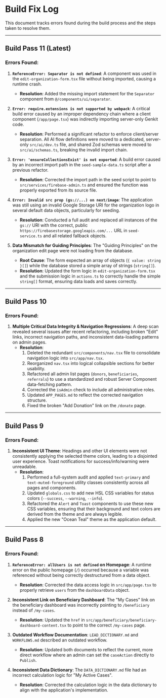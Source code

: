 # Build Fix Log

This document tracks errors found during the build process and the steps taken to resolve them.

---

## Build Pass 11 (Latest)

### Errors Found:
1.  **`ReferenceError: Separator is not defined`**: A component was used in the `edit-organization-form.tsx` file without being imported, causing a runtime crash.
    -   **Resolution**: Added the missing import statement for the `Separator` component from `@/components/ui/separator`.

2.  **`Error: require.extensions is not supported by webpack`**: A critical build error caused by an improper dependency chain where a client component (`/app/page.tsx`) was indirectly importing server-only Genkit code.
    -   **Resolution**: Performed a significant refactor to enforce client/server separation. All AI flow definitions were moved to a dedicated, server-only `src/ai/dev.ts` file, and shared Zod schemas were moved to `src/ai/schemas.ts`, breaking the invalid import chain.

3.  **`Error: 'ensureCollectionsExist' is not exported`**: A build error caused by an incorrect import path in the `seed-sample-data.ts` script after a previous refactor.
    -   **Resolution**: Corrected the import path in the seed script to point to `src/services/firebase-admin.ts` and ensured the function was properly exported from its source file.

4.  **`Error: Invalid src prop (gs://...) on next/image`**: The application was still using an invalid Google Storage URI for the organization logo in several default data objects, particularly for seeding.
    -   **Resolution**: Conducted a full audit and replaced all instances of the `gs://` URI with the correct, public `https://firebasestorage.googleapis.com/...` URL in `seed-service.ts` and all related fallback objects.

5.  **Data Mismatch for Guiding Principles**: The "Guiding Principles" on the organization edit page were not loading from the database.
    -   **Root Cause**: The form expected an array of objects (`{ value: string }[]`) while the database stored a simple array of strings (`string[]`).
    -   **Resolution**: Updated the form logic in `edit-organization-form.tsx` and the submission logic in `actions.ts` to correctly handle the simple `string[]` format, ensuring data loads and saves correctly.

---

## Build Pass 10

### Errors Found:
1.  **Multiple Critical Data Integrity & Navigation Regressions**: A deep scan revealed several issues after recent refactoring, including broken "Edit" links, incorrect navigation paths, and inconsistent data-loading patterns on admin pages.
    -   **Resolution**:
        1.  Deleted the redundant `src/components/nav.tsx` file to consolidate navigation logic into `src/app/nav.tsx`.
        2.  Reorganized `nav.tsx` into logical collapsible sections for better usability.
        3.  Refactored all admin list pages (`donors`, `beneficiaries`, `referrals`) to use a standardized and robust Server Component data-fetching pattern.
        4.  Corrected the `isAdmin` check to include all administrative roles.
        5.  Updated `APP_PAGES.md` to reflect the corrected navigation structure.
        6.  Fixed the broken "Add Donation" link on the `/donate` page.

---

## Build Pass 9

### Errors Found:
1.  **Inconsistent UI Theme**: Headings and other UI elements were not consistently applying the selected theme colors, leading to a disjointed user experience. Toast notifications for success/info/warning were unreadable.
    -   **Resolution**:
        1.  Performed a full-system audit and applied `text-primary` and `text-muted-foreground` utility classes consistently across all pages and components.
        2.  Updated `globals.css` to add new HSL CSS variables for status colors (`--success`, `--warning`, `--info`).
        3.  Refactored the `Alert` and `Toast` components to use these new CSS variables, ensuring that their background and text colors are derived from the theme and are always legible.
        4.  Applied the new "Ocean Teal" theme as the application default.

---

## Build Pass 8

### Errors Found:
1.  **`ReferenceError: allUsers is not defined` on Homepage**: A runtime error on the public homepage (`/`) occurred because a variable was referenced without being correctly destructured from a data object.
    -   **Resolution**: Corrected the data access logic in `src/app/page.tsx` to properly retrieve `users` from the `dashboardData` object.

2.  **Inconsistent Link on Beneficiary Dashboard**: The "My Cases" link on the beneficiary dashboard was incorrectly pointing to `/beneficiary` instead of `/my-cases`.
    -   **Resolution**: Updated the `href` in `src/app/beneficiary/beneficiary-dashboard-content.tsx` to point to the correct `/my-cases` page.

3.  **Outdated Workflow Documentation**: `LEAD_DICTIONARY.md` and `WORKFLOWS.md` described an outdated workflow.
    -   **Resolution**: Updated both documents to reflect the current, more direct workflow where an admin can set the `caseAction` directly to `Publish`.

4.  **Inconsistent Data Dictionary**: The `DATA_DICTIONARY.md` file had an incorrect calculation logic for "My Active Cases".
    -   **Resolution**: Corrected the calculation logic in the data dictionary to align with the application's implementation.

